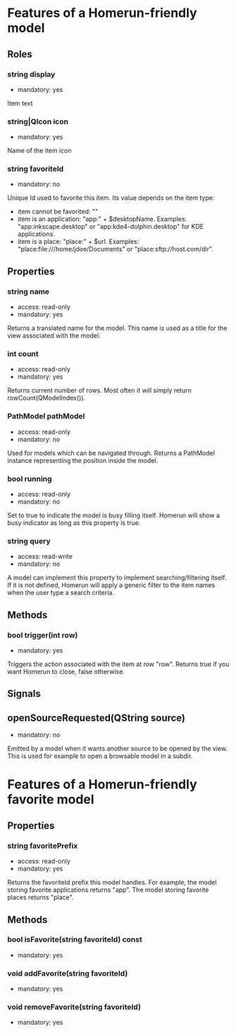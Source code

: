 # Features of a Homerun-friendly model

## Roles
### string display
- mandatory: yes

Item text

### string|QIcon icon
- mandatory: yes

Name of the item icon

### string favoriteId
- mandatory: no

Unique Id used to favorite this item. Its value depends on the item type:

- item cannot be favorited: ""
- item is an application: "app:" + $desktopName.
  Examples: "app:inkscape.desktop" or "app:kde4-dolphin.desktop" for KDE applications.
- item is a place: "place:" + $url.
  Examples: "place:file:///home/jdoe/Documents" or "place:sftp://host.com/dir".

## Properties
### string name
- access: read-only
- mandatory: yes

Returns a translated name for the model. This name is used as a title for the
view associated with the model.

### int count
- access: read-only
- mandatory: yes

Returns current number of rows. Most often it will simply return
rowCount(QModelIndex()).

### PathModel pathModel
- access: read-only
- mandatory: no

Used for models which can be navigated through. Returns a PathModel instance
representing the position inside the model.

### bool running
- access: read-only
- mandatory: no

Set to true to indicate the model is busy filling itself. Homerun will show a
busy indicator as long as this property is true.

### string query
- access: read-write
- mandatory: no

A model can implement this property to implement searching/filtering itself. If
it is not defined, Homerun will apply a generic filter to the item names when
the user type a search criteria.

## Methods
### bool trigger(int row)
- mandatory: yes

Triggers the action associated with the item at row "row". Returns true if you
want Homerun to close, false otherwise.

## Signals
## openSourceRequested(QString source)
- mandatory: no

Emitted by a model when it wants another source to be opened by the view. This
is used for example to open a browsable model in a subdir.



# Features of a Homerun-friendly favorite model

## Properties
### string favoritePrefix
- access: read-only
- mandatory: yes

Returns the favoriteId prefix this model handles. For example, the model storing
favorite applications returns "app". The model storing favorite places returns
"place".

## Methods
### bool isFavorite(string favoriteId) const
- mandatory: yes

### void addFavorite(string favoriteId)
- mandatory: yes

### void removeFavorite(string favoriteId)
- mandatory: yes
